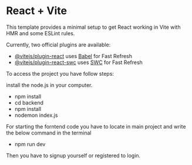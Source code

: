 # React + Vite

This template provides a minimal setup to get React working in Vite with HMR and some ESLint rules.

Currently, two official plugins are available:

- [@vitejs/plugin-react](https://github.com/vitejs/vite-plugin-react/blob/main/packages/plugin-react/README.md) uses [Babel](https://babeljs.io/) for Fast Refresh
- [@vitejs/plugin-react-swc](https://github.com/vitejs/vite-plugin-react-swc) uses [SWC](https://swc.rs/) for Fast Refresh

To access the project you have follow steps:

install the node.js in your computer.
- npm install
- cd backend
- npm install
- nodemon index.js

For starting the forntend code you have to locate in main project and write the below command in the terminal
  - npm run dev
 
Then you have to signup yourself or registered to login.
